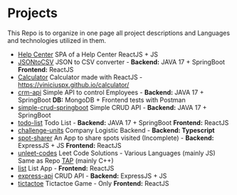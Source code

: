 # Projects

This Repo is to organize in one page all project descriptions and Languages and technologies utilized in them.

- [Help Center](https://github.com/viniciuspx/ghost-help-center) SPA of a Help Center ReactJS + JS
- [JSONtoCSV](https://github.com/viniciuspx/json2csv) JSON to CSV converter - **Backend:** JAVA 17 + SpringBoot **Frontend:** ReactJS
- [Calculator](https://github.com/viniciuspx/calculator) Calculator made with ReactJS - https://viniciuspx.github.io/calculator/ 
- [crm-api](https://github.com/viniciuspx/crm-api) Simple API to control Employees - **Backend:** JAVA 17 + SpringBoot **DB:** MongoDB + Frontend tests with Postman
- [simple-crud-springboot](https://github.com/viniciuspx/simple-crud-springboot) Simple CRUD API - **Backend:** JAVA 17 + SpringBoot
- [todo-list](https://github.com/viniciuspx/todo-list) Todo List - **Backend:** JAVA 17 + SpringBoot **Frontend:** ReactJS
- [challenge-units](https://github.com/viniciuspx/challange-units) Company Logistic Backend - **Backend: Typescript**
- [spot-sharer](https://github.com/viniciuspx/spot-sharer) An App to share spots visited (Incomplete) - **Backend:** ExpressJS + JS **Frontend:** ReactJS
- [unleet-codes](https://github.com/viniciuspx/unleet-codes) Leet Code Solutions - Various Languages (mainly JS) Same as Repo [TAP](https://github.com/viniciuspx/TAP) (mainly C++)
- [list](https://github.com/viniciuspx/simple-list) List App - **Frontend:** ReactJS
- [express-api](https://github.com/viniciuspx/simple-express-api) CRUD API - **Backend:** ExpressJS + JS
- [tictactoe](https://github.com/viniciuspx/tictactoe) Tictactoe Game - Only **Frontend:** ReactJS
